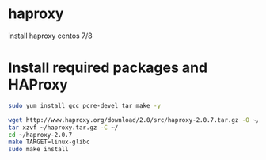 # haproxy
install haproxy centos 7/8

# Install required packages and HAProxy

```bash
sudo yum install gcc pcre-devel tar make -y

wget http://www.haproxy.org/download/2.0/src/haproxy-2.0.7.tar.gz -O ~/haproxy.tar.gz
tar xzvf ~/haproxy.tar.gz -C ~/
cd ~/haproxy-2.0.7
make TARGET=linux-glibc
sudo make install
